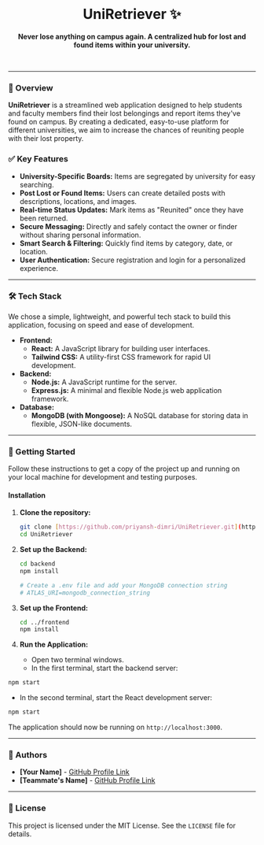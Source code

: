 <div align="center">
  <br />
  <h1>UniRetriever ✨</h1>
  <p>
    <b>Never lose anything on campus again. A centralized hub for lost and found items within your university.</b>
  </p>
  <br />
</div>

---

### **📍 Overview**

**UniRetriever** is a streamlined web application designed to help students and faculty members find their lost belongings and report items they've found on campus. By creating a dedicated, easy-to-use platform for different universities, we aim to increase the chances of reuniting people with their lost property.

### **✅ Key Features**

- **University-Specific Boards:** Items are segregated by university for easy searching.
- **Post Lost or Found Items:** Users can create detailed posts with descriptions, locations, and images.
- **Real-time Status Updates:** Mark items as "Reunited" once they have been returned.
- **Secure Messaging:** Directly and safely contact the owner or finder without sharing personal information.
- **Smart Search & Filtering:** Quickly find items by category, date, or location.
- **User Authentication:** Secure registration and login for a personalized experience.

---

### **🛠️ Tech Stack**

We chose a simple, lightweight, and powerful tech stack to build this application, focusing on speed and ease of development.

- **Frontend:**
  - **React:** A JavaScript library for building user interfaces.
  - **Tailwind CSS:** A utility-first CSS framework for rapid UI development.
- **Backend:**
  - **Node.js:** A JavaScript runtime for the server.
  - **Express.js:** A minimal and flexible Node.js web application framework.
- **Database:**
  - **MongoDB (with Mongoose):** A NoSQL database for storing data in flexible, JSON-like documents.

---

### **🏁 Getting Started**

Follow these instructions to get a copy of the project up and running on your local machine for development and testing purposes.

#### **Installation**

1. **Clone the repository:**

   ```sh
   git clone [https://github.com/priyansh-dimri/UniRetriever.git](https://github.com/priyansh-dimri/UniRetriever.git)
   cd UniRetriever
   ```

2. **Set up the Backend:**

   ```sh
   cd backend
   npm install

   # Create a .env file and add your MongoDB connection string
   # ATLAS_URI=mongodb_connection_string
   ```

3. **Set up the Frontend:**

   ```sh
   cd ../frontend
   npm install
   ```

4. **Run the Application:**
   - Open two terminal windows.
   - In the first terminal, start the backend server:

```sh
npm start
```

- In the second terminal, start the React development server:

```sh
npm start
```

The application should now be running on `http://localhost:3000`.

---

### **👥 Authors**

- **[Your Name]** - [GitHub Profile Link](https://github.com/priyansh-dimri)
- **[Teammate's Name]** - [GitHub Profile Link](https://github.com/prashant-1342)

---

### **📄 License**

This project is licensed under the MIT License. See the `LICENSE` file for details.

